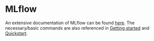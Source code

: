 # MLflow

An extensive documentation of MLflow can be found [here](https://mlflow.org/docs/latest/index.html). The necessary/basic commands are also referenced in [Getting started](/docs/Getting_started.md) and [Quickstart](/docs/Quickstart.md).